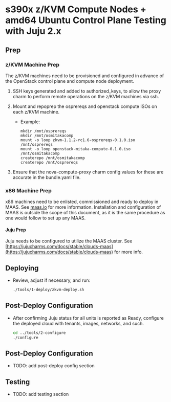 # s390x z/KVM Compute Nodes + amd64 Ubuntu Control Plane Testing with Juju 2.x

## Prep

### z/KVM Machine Prep

The z/KVM machines need to be provisioned and configured in advance of the
OpenStack control plane and compute node deployment.

1. SSH keys generated and added to authorized_keys, to allow the proxy charm to perform remote operations on the z/KVM machines via ssh.
2. Mount and repoprep the osprereqs and openstack compute ISOs on each z/KVM machine.
    * Example:

      ```
      mkdir /mnt/osprereqs
      mkdir /mnt/osmitakacomp
      mount -o loop zkvm-1.1.2-rc1.6-osprereqs-0.1.0.iso /mnt/osprereqs
      mount -o loop openstack-mitaka-compute-0.1.0.iso /mnt/osmitakacomp
      createrepo /mnt/osmitakacomp
      createrepo /mnt/osprereqs
      ```

3. Ensure that the nova-compute-proxy charm config values for these are accurate in the bundle.yaml file.


### x86 Machine Prep

x86 machines need to be enlisted, commissioned and ready to deploy in MAAS.
See [maas.io](maas.io) for more information.  Installation and configuration
of MAAS is outside the scope of this document, as it is the same procedure as
one would follow to set up any MAAS.


#### Juju Prep

Juju needs to be configured to utilize the MAAS cluster.  See
[https://jujucharms.com/docs/stable/clouds-maas](https://jujucharms.com/docs/stable/clouds-maas) for more info.

## Deploying
  * Review, adjust if necessary, and run:

    ```sh
    ./tools/1-deploy/zkvm-deploy.sh
    ```

## Post-Deploy Configuration
  * After confirming Juju status for all units is reported as Ready, configure
    the deployed cloud with tenants, images, networks, and such.

    ```sh
    cd ../tools/2-configure
    ./configure
    ```

## Post-Deploy Configuration

* TODO: add post-deploy config section

## Testing

* TODO: add testing section
